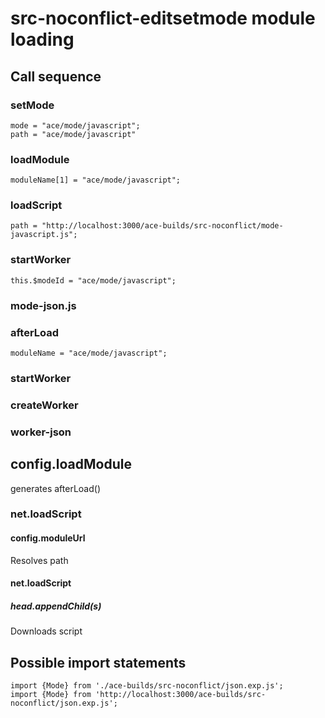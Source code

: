 # src-noconflict-editsetmode module loading
## Call sequence 
### setMode
    mode = "ace/mode/javascript";
	path = "ace/mode/javascript"
### loadModule
    moduleName[1] = "ace/mode/javascript";
### loadScript
    path = "http://localhost:3000/ace-builds/src-noconflict/mode-javascript.js";
### startWorker
    this.$modeId = "ace/mode/javascript";
### mode-json.js
### afterLoad
    moduleName = "ace/mode/javascript";
### startWorker
### createWorker
### worker-json
## config.loadModule
generates afterLoad()
### net.loadScript
#### config.moduleUrl
Resolves path
#### net.loadScript
##### head.appendChild(s)
Downloads script
## Possible import statements
    import {Mode} from './ace-builds/src-noconflict/json.exp.js';
    import {Mode} from 'http://localhost:3000/ace-builds/src-noconflict/json.exp.js';



